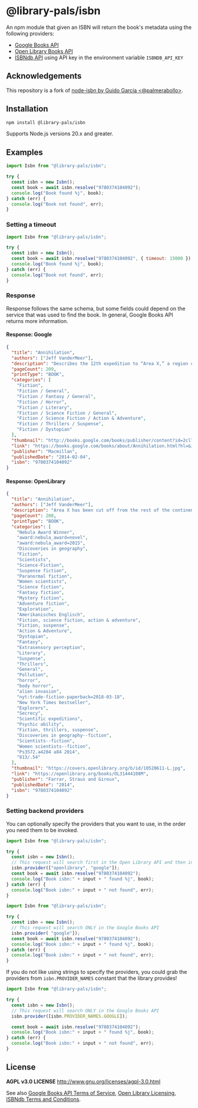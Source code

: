 # @library-pals/isbn

An npm module that given an ISBN will return the book's metadata using the
following providers:

- [Google Books API](https://developers.google.com/books/)
- [Open Library Books API](https://openlibrary.org/dev/docs/api/books)
- [ISBNdb API](https://isbndb.com/apidocs/v2) using API key in the environment
  variable `ISBNDB_API_KEY`

## Acknowledgements

This repository is a fork of
[node-isbn by Guido García <@palmerabollo>](https://github.com/palmerabollo/node-isbn).

## Installation

```bash
npm install @library-pals/isbn
```

Supports Node.js versions 20.x and greater.

## Examples

```javascript
import Isbn from "@library-pals/isbn";

try {
  const isbn = new Isbn();
  const book = await isbn.resolve("9780374104092");
  console.log("Book found %j", book);
} catch (err) {
  console.log("Book not found", err);
}
```

### Setting a timeout

```javascript
import Isbn from "@library-pals/isbn";

try {
  const isbn = new Isbn();
  const book = await isbn.resolve("9780374104092", { timeout: 15000 });
  console.log("Book found %j", book);
} catch (err) {
  console.log("Book not found", err);
}
```

### Response

Response follows the same schema, but some fields could depend on the service
that was used to find the book. In general, Google Books API returns more
information.

#### Response: Google

<!-- google 9780374104092 -->

```json
{
  "title": "Annihilation",
  "authors": ["Jeff VanderMeer"],
  "description": "Describes the 12th expedition to “Area X,” a region cut off from the continent for decades, by a group of intrepid women scientists who try to ignore the high mortality rates of those on the previous 11 missions. Original. 75,000 first printing.",
  "pageCount": 209,
  "printType": "BOOK",
  "categories": [
    "Fiction",
    "Fiction / General",
    "Fiction / Fantasy / General",
    "Fiction / Horror",
    "Fiction / Literary",
    "Fiction / Science Fiction / General",
    "Fiction / Science Fiction / Action & Adventure",
    "Fiction / Thrillers / Suspense",
    "Fiction / Dystopian"
  ],
  "thumbnail": "http://books.google.com/books/publisher/content?id=2cl7AgAAQBAJ&printsec=frontcover&img=1&zoom=6&edge=curl&source=gbs_api",
  "link": "https://books.google.com/books/about/Annihilation.html?hl=&id=2cl7AgAAQBAJ",
  "publisher": "Macmillan",
  "publishedDate": "2014-02-04",
  "isbn": "9780374104092"
}
```

#### Response: OpenLibrary

<!-- openlibrary 9780374104092 -->

```json
{
  "title": "Annihilation",
  "authors": ["Jeff VanderMeer"],
  "description": "Area X has been cut off from the rest of the continent for decades. Nature has reclaimed the last vestiges of human civilization. The twelfth expedition arrives expecting the unexpected, and Area X delivers. They discover a massive topographic anomaly and life-forms that surpass understanding. But it's the surprises that came across the border with them, and the secrets the expedition members are keeping from one another that change everything.",
  "pageCount": 208,
  "printType": "BOOK",
  "categories": [
    "Nebula Award Winner",
    "award:nebula_award=novel",
    "award:nebula_award=2015",
    "Discoveries in geography",
    "Fiction",
    "Scientists",
    "Science-Fiction",
    "Suspense fiction",
    "Paranormal fiction",
    "Women scientists",
    "Science fiction",
    "Fantasy fiction",
    "Mystery fiction",
    "Adventure fiction",
    "Exploration",
    "Amerikanisches Englisch",
    "Fiction, science fiction, action & adventure",
    "Fiction, suspense",
    "Action & Adventure",
    "Dystopian",
    "Fantasy",
    "Extrasensory perception",
    "Literary",
    "Suspense",
    "Thrillers",
    "General",
    "Pollution",
    "horror",
    "body horror",
    "alien invasion",
    "nyt:trade-fiction-paperback=2018-03-18",
    "New York Times bestseller",
    "Explorers",
    "Secrecy",
    "Scientific expeditions",
    "Psychic ability",
    "Fiction, thrillers, suspense",
    "Discoveries in geography--fiction",
    "Scientists--fiction",
    "Women scientists--fiction",
    "Ps3572.a4284 a84 2014",
    "813/.54"
  ],
  "thumbnail": "https://covers.openlibrary.org/b/id/10520611-L.jpg",
  "link": "https://openlibrary.org/books/OL31444108M",
  "publisher": "Farrar, Straus and Giroux",
  "publishedDate": "2014",
  "isbn": "9780374104092"
}
```

### Setting backend providers

You can optionally specify the providers that you want to use, in the order you
need them to be invoked.

```javascript
import Isbn from "@library-pals/isbn";

try {
  const isbn = new Isbn();
  // This request will search first in the Open Library API and then in the Google Books API
  isbn.provider(["openlibrary", "google"]);
  const book = await isbn.resolve("9780374104092");
  console.log("Book isbn:" + input + " found %j", book);
} catch (err) {
  console.log("Book isbn:" + input + " not found", err);
}
```

```javascript
import Isbn from "@library-pals/isbn";

try {
  const isbn = new Isbn();
  // This request will search ONLY in the Google Books API
  isbn.provider( "google"]);
  const book = await isbn.resolve("9780374104092");
  console.log("Book isbn:" + input + " found %j", book);
} catch (err) {
  console.log("Book isbn:" + input + " not found", err);
}
```

If you do not like using strings to specify the providers, you could grab the
providers from `isbn.PROVIDER_NAMES` constant that the library provides!

```javascript
import Isbn from "@library-pals/isbn";

try {
  const isbn = new Isbn();
  // This request will search ONLY in the Google Books API
  isbn.provider([isbn.PROVIDER_NAMES.GOOGLE]);

  const book = await isbn.resolve("9780374104092");
  console.log("Book isbn:" + input + " found %j", book);
} catch (err) {
  console.log("Book isbn:" + input + " not found", err);
}
```

## License

**AGPL v3.0 LICENSE** http://www.gnu.org/licenses/agpl-3.0.html

See also
[Google Books API Terms of Service](https://developers.google.com/books/terms),
[Open Library Licensing](https://openlibrary.org/developers/licensing),
[ISBNdb Terms and Conditions](https://isbndb.com/terms-and-conditions).
